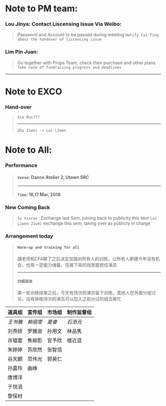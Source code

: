 # Note to PM team:
### Lou Jinya: Contact Liscensing Issue Via Weibo:
>Password and Account to be passed during meeting
`Notify Cai Ting about the handover of liscencing issue`
### Lim Pin Juan:
>Go together with Props Team, check their purchase and other plans
`Take note of fundraising progress and deadlines`

***
# Note to EXCO
### Hand-over 
>`Xia Rui???`
>***
>`Zhu Ziwei -> Lai Liwen`

# Note to All:
### Performance
>#### `Venue`: Dance Atelier 2, Utown SRC
>***
>#### `Time`: 16,17 Mar, 2018
### New Coming Back
>`Su Xinran` : Exchange last Sem, joining back to publicity this sem
>`Lai Liwen`: `Ziwei` exchange this sem, taking over as publicty in charge
### Arrangement today
>#### `Warm-up and training for all`
>跟老师和CFA聊了之后决定加强对所有人的训练，让所有人即便今年没有机会，也有一定能力储备，在接下来的戏里面担任演员
>***
>#### `分组活动`
>第一轮训练结束之后，今天有场次的演员留下训练，其他人在外面分组讨论。没有排练场次的演员可以加入之前分过的组去帮忙

| 道具组 | 宣传组 | 市场组 | 制作监督组 | 
|-----|-----|-----|-------| 
| *王书雅* | *赖丽雯* | *夏睿*  | *石添元*   | 
| 刘焘硕 | 罗雅逊 | 孙用文 | 林品隽   | 
| 肖韫雷 | 焦柳影 | 官予欣 | 楼近涯   | 
| 朱婷婷 | 苏欣然 | 张智信 |       | 
| 谷天麒 | 范伟光 | 郭昊仁 |       | 
| 孙嘉玲 |  曲峥  |       |       | 
| 唐博洋 |     |     |       | 
| 于悦涓 |     |     |       | 
| 黎保材 |     |     |       | 
